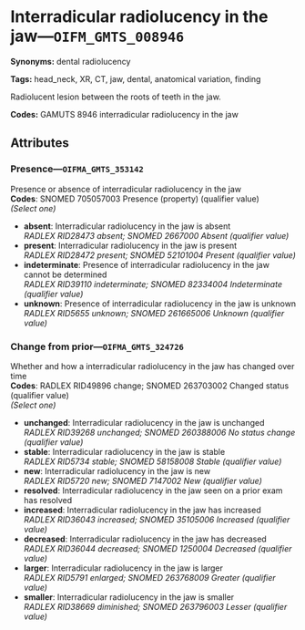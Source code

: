# Interradicular radiolucency in the jaw—`OIFM_GMTS_008946`

**Synonyms:** dental radiolucency

**Tags:** head_neck, XR, CT, jaw, dental, anatomical variation, finding

Radiolucent lesion between the roots of teeth in the jaw.

**Codes:** GAMUTS 8946 interradicular radiolucency in the jaw

## Attributes

### Presence—`OIFMA_GMTS_353142`

Presence or absence of interradicular radiolucency in the jaw  
**Codes**: SNOMED 705057003 Presence (property) (qualifier value)  
*(Select one)*

- **absent**: Interradicular radiolucency in the jaw is absent  
_RADLEX RID28473 absent; SNOMED 2667000 Absent (qualifier value)_
- **present**: Interradicular radiolucency in the jaw is present  
_RADLEX RID28472 present; SNOMED 52101004 Present (qualifier value)_
- **indeterminate**: Presence of interradicular radiolucency in the jaw cannot be determined  
_RADLEX RID39110 indeterminate; SNOMED 82334004 Indeterminate (qualifier value)_
- **unknown**: Presence of interradicular radiolucency in the jaw is unknown  
_RADLEX RID5655 unknown; SNOMED 261665006 Unknown (qualifier value)_

### Change from prior—`OIFMA_GMTS_324726`

Whether and how a interradicular radiolucency in the jaw has changed over time  
**Codes**: RADLEX RID49896 change; SNOMED 263703002 Changed status (qualifier value)  
*(Select one)*

- **unchanged**: Interradicular radiolucency in the jaw is unchanged  
_RADLEX RID39268 unchanged; SNOMED 260388006 No status change (qualifier value)_
- **stable**: Interradicular radiolucency in the jaw is stable  
_RADLEX RID5734 stable; SNOMED 58158008 Stable (qualifier value)_
- **new**: Interradicular radiolucency in the jaw is new  
_RADLEX RID5720 new; SNOMED 7147002 New (qualifier value)_
- **resolved**: Interradicular radiolucency in the jaw seen on a prior exam has resolved  
- **increased**: Interradicular radiolucency in the jaw has increased  
_RADLEX RID36043 increased; SNOMED 35105006 Increased (qualifier value)_
- **decreased**: Interradicular radiolucency in the jaw has decreased  
_RADLEX RID36044 decreased; SNOMED 1250004 Decreased (qualifier value)_
- **larger**: Interradicular radiolucency in the jaw is larger  
_RADLEX RID5791 enlarged; SNOMED 263768009 Greater (qualifier value)_
- **smaller**: Interradicular radiolucency in the jaw is smaller  
_RADLEX RID38669 diminished; SNOMED 263796003 Lesser (qualifier value)_